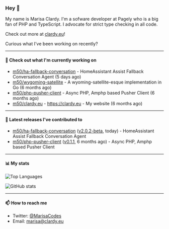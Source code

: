 ### Hey 👋

My name is Marisa Clardy. I'm a sofware developer at Pagely who is a big fan of PHP and TypeScript. I advocate for strict type checking in all code.

Check out more at [clardy.eu](https://clardy.eu)!

Curious what I've been working on recently?

---

#### 👷  Check out what I'm currently working on

- [m50/ha-fallback-conversation](https://github.com/m50/ha-fallback-conversation) - HomeAssistant Assist Fallback Conversation Agent (5 days ago)
- [m50/wygoming-satellite](https://github.com/m50/wygoming-satellite) - A wyoming-satellite-esque implementation in Go (6 months ago)
- [m50/php-pusher-client](https://github.com/m50/php-pusher-client) - Async PHP, Amphp based Pusher Client (6 months ago)
- [m50/clardy.eu](https://github.com/m50/clardy.eu) - https://clardy.eu - My website (6 months ago)

---

#### 🔭  Latest releases I've contributed to

- [m50/ha-fallback-conversation](https://github.com/m50/ha-fallback-conversation) ([v2.0.2-beta](https://github.com/m50/ha-fallback-conversation/releases/tag/v2.0.2-beta), today) - HomeAssistant Assist Fallback Conversation Agent
- [m50/php-pusher-client](https://github.com/m50/php-pusher-client) ([v0.1.1](https://github.com/m50/php-pusher-client/releases/tag/v0.1.1), 6 months ago) - Async PHP, Amphp based Pusher Client

---

#### 📊  My stats

![Top Languages](https://github-readme-stats.vercel.app/api/top-langs/?username=m50&hide=javascript,css,html&layout=compact&langs_count=8)

![GitHub stats](https://github-readme-stats.vercel.app/api?username=m50&count_private=1&show_icons=true)

---

#### 📫  How to reach me

- Twitter: [@MarisaCodes](https://twitter.com/MarisaCodes)
- Email: [marisa@clardy.eu](mailto://marisa@clardy.eu)
